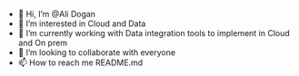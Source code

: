 - 👋 Hi, I’m @Ali Dogan 
- 👀 I’m interested in Cloud and Data
- 🌱 I’m currently working with Data integration tools to implement in Cloud and On prem
- 💞️ I’m looking to collaborate with everyone
- 📫 How to reach me README.md

<!---
big-children/big-children is a ✨ special ✨ repository because its `README.md` (this file) appears on your GitHub profile.
You can click the Preview link to take a look at your changes.
--->
